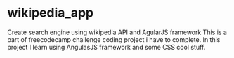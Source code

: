 # wikipedia_app
Create search engine using wikipedia API and AgularJS framework
This is a part of freecodecamp challenge coding project i have to complete.
In this project I learn using AngulasJS framework and some CSS cool stuff.

